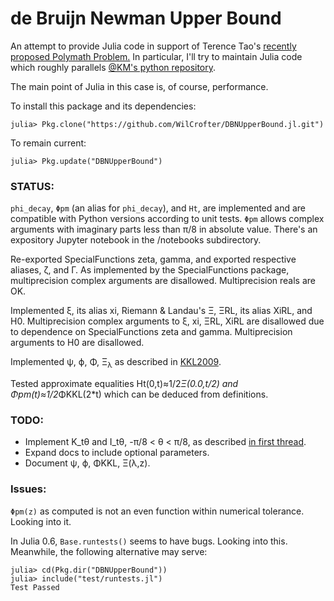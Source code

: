 # de Bruijn Newman Upper Bound

An attempt to provide Julia code in support of Terence Tao's [recently proposed Polymath Problem.](http://michaelnielsen.org/polymath1/index.php?title=De_Bruijn-Newman_constant) In particular, I'll try to maintain Julia code which roughly parallels [@KM's python repository](https://github.com/km-git-acc/dbn_upper_bound).

The main point of Julia in this case is, of course, performance.

To install this package and its dependencies:

```
julia> Pkg.clone("https://github.com/WilCrofter/DBNUpperBound.jl.git")
```
To remain current:
```
julia> Pkg.update("DBNUpperBound")
```

### STATUS:

`phi_decay`, `Φpm` (an alias for `phi_decay`), and `Ht`, are implemented and are compatible with Python versions according to unit tests. `Φpm` allows complex arguments with imaginary parts less than π/8 in absolute value. There's an expository Jupyter notebook in the /notebooks subdirectory.

Re-exported SpecialFunctions zeta, gamma, and exported respective aliases, ζ, and Γ. As implemented by the SpecialFunctions package, multiprecision complex arguments are disallowed. Multiprecision reals are OK.

Implemented ξ, its alias xi, Riemann & Landau's Ξ, ΞRL, its alias XiRL, and H0. Multiprecision complex arguments to ξ, xi, ΞRL, XiRL are disallowed due to dependence on SpecialFunctions zeta and gamma. Multiprecision arguments to H0 are disallowed.

Implemented ψ, ϕ, Φ, Ξ<sub>λ</sub> as described in [KKL2009](https://www.sciencedirect.com/science/article/pii/S0001870809001133).  

Tested approximate equalities Ht(0,t)≈1/2*Ξ(0.0,t/2) and Φpm(t)≈1/2*ΦKKL(2*t) which can be deduced from definitions.

### TODO:

* Implement K_tθ and I_tθ, -π/8 < θ < π/8, as described [in first thread](https://terrytao.wordpress.com/2018/01/27/polymath15-first-thread-computing-h_t-asymptotics-and-dynamics-of-zeroes/).
* Expand docs to include optional parameters.
* Document ψ, ϕ, ΦKKL, Ξ(λ,z).

### Issues:

`Φpm(z)` as computed is not an even function within numerical tolerance. Looking into it.

In Julia 0.6, `Base.runtests()` seems to have bugs. Looking into this. Meanwhile, the following alternative may serve:

```
julia> cd(Pkg.dir("DBNUpperBound"))
julia> include("test/runtests.jl")
Test Passed
```